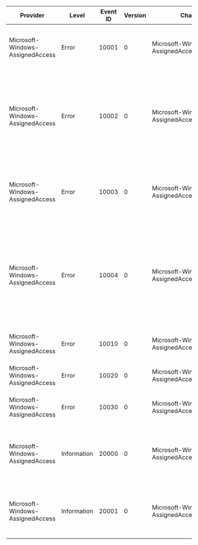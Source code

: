 Provider                          |  Level        |  Event ID  |  Version  |  Channel                                       |  Task                         |  Opcode  |  Keyword  |  Message
----------------------------------|---------------|------------|-----------|------------------------------------------------|-------------------------------|----------|-----------|-------------------------------------------------------------------------------------------------------------------------------------------------------------------------------------
Microsoft-Windows-AssignedAccess  |  Error        |  10001     |  0        |  Microsoft-Windows-AssignedAccess/Admin        |  Configuring Assigned Access  |          |           |  Could not configure user. The specified SID was not found on this system.
Microsoft-Windows-AssignedAccess  |  Error        |  10002     |  0        |  Microsoft-Windows-AssignedAccess/Admin        |  Configuring Assigned Access  |          |           |  Could not configure user. The specified SID is an administrator on this system. Locking down administrator users could lead to unconfigurable devices.
Microsoft-Windows-AssignedAccess  |  Error        |  10003     |  0        |  Microsoft-Windows-AssignedAccess/Admin        |  Configuring Assigned Access  |          |           |  Could not configure user. The specified SID is a domain account.  Only local accounts can be used.
Microsoft-Windows-AssignedAccess  |  Error        |  10004     |  0        |  Microsoft-Windows-AssignedAccess/Admin        |  Configuring Assigned Access  |          |           |  Could not configure application. The specified AppID may be invalid; or is not installed on this system. The specified user may need to log in and download this application first.
Microsoft-Windows-AssignedAccess  |  Error        |  10010     |  0        |  Microsoft-Windows-AssignedAccess/Admin        |  Configuring Assigned Access  |          |           |  Could not configure application launching.
Microsoft-Windows-AssignedAccess  |  Error        |  10020     |  0        |  Microsoft-Windows-AssignedAccess/Admin        |  Configuring Assigned Access  |          |           |  Could not configure keyboard filtering.
Microsoft-Windows-AssignedAccess  |  Error        |  10030     |  0        |  Microsoft-Windows-AssignedAccess/Admin        |  Configuring Assigned Access  |          |           |  Could not configure gesture filtering.
Microsoft-Windows-AssignedAccess  |  Information  |  20000     |  0        |  Microsoft-Windows-AssignedAccess/Operational  |  Configuring Assigned Access  |          |           |  Assigned Access is enabled. For settings to take effect; log off and log back in as this user.
Microsoft-Windows-AssignedAccess  |  Information  |  20001     |  0        |  Microsoft-Windows-AssignedAccess/Operational  |  Configuring Assigned Access  |          |           |  Assigned Access is disabled.  System will return to original settings.